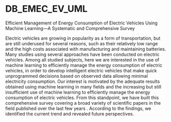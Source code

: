 # DB_EMEC_EV_UML

Efficient Management of Energy Consumption of Electric Vehicles  Using Machine Learning—A Systematic and Comprehensive Survey

Electric vehicles are growing in popularity as a form of transportation, but are still underused for several reasons, such as their relatively low range and the high costs associated with manufacturing and maintaining batteries. Many studies using several approaches have been conducted on electric vehicles. Among all studied subjects, here we are interested in the use of machine learning to efficiently manage the energy consumption of electric vehicles, in order to develop intelligent electric vehicles that make quick unprogrammed decisions based on observed data allowing minimal electricity consumption. Our interest is motivated by the adequate results obtained using machine learning in many fields and the increasing but still insufficient use of machine learning to efficiently manage the energy consumption of electric vehicles. From this standpoint, we have built this comprehensive survey covering a broad variety of scientific papers in the field published over the last few years . According to the findings, we identified the current trend and revealed future perspectives.
